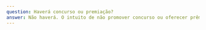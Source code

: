 ```yaml
---
question: Haverá concurso ou premiação?
answer: Não haverá. O intuito de não promover concurso ou oferecer prêmios é que esta modalidade se configure mais pela experiência do compartilhamento.
---
```

